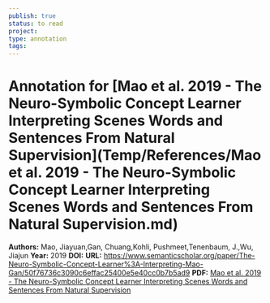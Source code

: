 ```yaml
---
publish: true
status: to read
project:
type: annotation
tags:
---
```

# Annotation for [Mao et al. 2019 - The Neuro-Symbolic Concept Learner Interpreting Scenes Words and Sentences From Natural Supervision](Temp/References/Mao et al. 2019 - The Neuro-Symbolic Concept Learner Interpreting Scenes Words and Sentences From Natural Supervision.md)

**Authors:** Mao, Jiayuan,Gan, Chuang,Kohli, Pushmeet,Tenenbaum, J.,Wu, Jiajun
**Year:** 2019
**DOI:** 
**URL:** https://www.semanticscholar.org/paper/The-Neuro-Symbolic-Concept-Learner%3A-Interpreting-Mao-Gan/50f76736c3090c6effac25400e5e40cc0b7b5ad9
**PDF:** [Mao et al. 2019 - The Neuro-Symbolic Concept Learner Interpreting Scenes Words and Sentences From Natural Supervision](Papers/PDFs/Mao%20et%20al.%202019%20-%20The%20Neuro-Symbolic%20Concept%20Learner%20Interpreting%20Scenes%20Words%20and%20Sentences%20From%20Natural%20Supervision.pdf)
